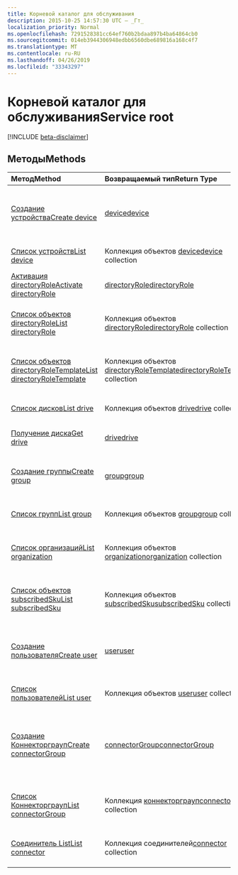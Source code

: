 ```yaml
---
title: Корневой каталог для обслуживания
description: 2015-10-25 14:57:30 UTC — _Гт_
localization_priority: Normal
ms.openlocfilehash: 7291528381cc64ef760b2bdaa897b4ba64864cb0
ms.sourcegitcommit: 014eb3944306948edbb6560dbe689816a168c4f7
ms.translationtype: MT
ms.contentlocale: ru-RU
ms.lasthandoff: 04/26/2019
ms.locfileid: "33343297"
---
```

# <a name="service-root"></a><span data-ttu-id="f2b7c-103">Корневой каталог для обслуживания</span><span class="sxs-lookup"><span data-stu-id="f2b7c-103">Service root</span></span>

[!INCLUDE [beta-disclaimer](../../includes/beta-disclaimer.md)]

## <a name="methods"></a><span data-ttu-id="f2b7c-104">Методы</span><span class="sxs-lookup"><span data-stu-id="f2b7c-104">Methods</span></span>



| <span data-ttu-id="f2b7c-105">Метод</span><span class="sxs-lookup"><span data-stu-id="f2b7c-105">Method</span></span>           | <span data-ttu-id="f2b7c-106">Возвращаемый тип</span><span class="sxs-lookup"><span data-stu-id="f2b7c-106">Return Type</span></span>    |<span data-ttu-id="f2b7c-107">Описание</span><span class="sxs-lookup"><span data-stu-id="f2b7c-107">Description</span></span>|
|:---------------|:--------|:----------|
|[<span data-ttu-id="f2b7c-108">Создание устройства</span><span class="sxs-lookup"><span data-stu-id="f2b7c-108">Create device</span></span>](../api/device-post-devices.md) |[<span data-ttu-id="f2b7c-109">device</span><span class="sxs-lookup"><span data-stu-id="f2b7c-109">device</span></span>](device.md)| <span data-ttu-id="f2b7c-110">Создание устройства путем добавления в коллекцию устройств.</span><span class="sxs-lookup"><span data-stu-id="f2b7c-110">Create a new device by posting to the devices collection.</span></span>|
|[<span data-ttu-id="f2b7c-111">Список устройств</span><span class="sxs-lookup"><span data-stu-id="f2b7c-111">List device</span></span>](../api/device-list.md) | <span data-ttu-id="f2b7c-112">Коллекция объектов [device](device.md)</span><span class="sxs-lookup"><span data-stu-id="f2b7c-112">[device](device.md) collection</span></span> |<span data-ttu-id="f2b7c-113">Получение коллекции объектов device.</span><span class="sxs-lookup"><span data-stu-id="f2b7c-113">Get device object collection.</span></span> |
|[<span data-ttu-id="f2b7c-114">Активация directoryRole</span><span class="sxs-lookup"><span data-stu-id="f2b7c-114">Activate directoryRole</span></span>](../api/directoryrole-post-directoryroles.md) | [<span data-ttu-id="f2b7c-115">directoryRole</span><span class="sxs-lookup"><span data-stu-id="f2b7c-115">directoryRole</span></span>](directoryrole.md) |<span data-ttu-id="f2b7c-116">Активация роли каталога.</span><span class="sxs-lookup"><span data-stu-id="f2b7c-116">Activate a directory role.</span></span> |
|[<span data-ttu-id="f2b7c-117">Список объектов directoryRole</span><span class="sxs-lookup"><span data-stu-id="f2b7c-117">List directoryRole</span></span>](../api/directoryrole-list.md) | <span data-ttu-id="f2b7c-118">Коллекция объектов [directoryRole](directoryrole.md)</span><span class="sxs-lookup"><span data-stu-id="f2b7c-118">[directoryRole](directoryrole.md) collection</span></span> |<span data-ttu-id="f2b7c-119">Получение коллекции объектов directoryRole.</span><span class="sxs-lookup"><span data-stu-id="f2b7c-119">Get directoryRole object collection.</span></span> |
|[<span data-ttu-id="f2b7c-120">Список объектов directoryRoleTemplate</span><span class="sxs-lookup"><span data-stu-id="f2b7c-120">List directoryRoleTemplate</span></span>](../api/directoryroletemplate-list.md) | <span data-ttu-id="f2b7c-121">Коллекция объектов [directoryRoleTemplate](directoryroletemplate.md)</span><span class="sxs-lookup"><span data-stu-id="f2b7c-121">[directoryRoleTemplate](directoryroletemplate.md) collection</span></span> |<span data-ttu-id="f2b7c-122">Получение коллекции объектов directoryRoleTemplate.</span><span class="sxs-lookup"><span data-stu-id="f2b7c-122">Get directoryRoleTemplate object collection.</span></span> |
|[<span data-ttu-id="f2b7c-123">Список дисков</span><span class="sxs-lookup"><span data-stu-id="f2b7c-123">List drive</span></span>](../api/drive-list.md) | <span data-ttu-id="f2b7c-124">Коллекция объектов [drive](drive.md)</span><span class="sxs-lookup"><span data-stu-id="f2b7c-124">[drive](drive.md) collection</span></span> |<span data-ttu-id="f2b7c-125">Получение коллекции объектов drive.</span><span class="sxs-lookup"><span data-stu-id="f2b7c-125">Get drive object collection.</span></span> |
|[<span data-ttu-id="f2b7c-126">Получение диска</span><span class="sxs-lookup"><span data-stu-id="f2b7c-126">Get drive</span></span>](../api/drive-get.md) | [<span data-ttu-id="f2b7c-127">drive</span><span class="sxs-lookup"><span data-stu-id="f2b7c-127">drive</span></span>](drive.md)  |<span data-ttu-id="f2b7c-128">Получение свойств объекта drive.</span><span class="sxs-lookup"><span data-stu-id="f2b7c-128">Get drive object properties.</span></span> |
|[<span data-ttu-id="f2b7c-129">Создание группы</span><span class="sxs-lookup"><span data-stu-id="f2b7c-129">Create group</span></span>](../api/group-post-groups.md) |[<span data-ttu-id="f2b7c-130">group</span><span class="sxs-lookup"><span data-stu-id="f2b7c-130">group</span></span>](group.md)| <span data-ttu-id="f2b7c-131">Создание группы путем добавления в коллекцию групп.</span><span class="sxs-lookup"><span data-stu-id="f2b7c-131">Create a new group by posting to the groups collection.</span></span>|
|[<span data-ttu-id="f2b7c-132">Список групп</span><span class="sxs-lookup"><span data-stu-id="f2b7c-132">List group</span></span>](../api/group-list.md) | <span data-ttu-id="f2b7c-133">Коллекция объектов [group](group.md)</span><span class="sxs-lookup"><span data-stu-id="f2b7c-133">[group](group.md) collection</span></span> |<span data-ttu-id="f2b7c-134">Получение коллекции объектов group.</span><span class="sxs-lookup"><span data-stu-id="f2b7c-134">Get group object collection.</span></span> |
|[<span data-ttu-id="f2b7c-135">Список организаций</span><span class="sxs-lookup"><span data-stu-id="f2b7c-135">List organization</span></span>](../api/organization-list.md) | <span data-ttu-id="f2b7c-136">Коллекция объектов [organization](organization.md)</span><span class="sxs-lookup"><span data-stu-id="f2b7c-136">[organization](organization.md) collection</span></span> |<span data-ttu-id="f2b7c-137">Получение коллекции объектов organization.</span><span class="sxs-lookup"><span data-stu-id="f2b7c-137">Get organization object collection.</span></span> |
|[<span data-ttu-id="f2b7c-138">Список объектов subscribedSku</span><span class="sxs-lookup"><span data-stu-id="f2b7c-138">List subscribedSku</span></span>](../api/subscribedsku-list.md) | <span data-ttu-id="f2b7c-139">Коллекция объектов [subscribedSku](subscribedsku.md)</span><span class="sxs-lookup"><span data-stu-id="f2b7c-139">[subscribedSku](subscribedsku.md) collection</span></span> |<span data-ttu-id="f2b7c-140">Получение коллекции объектов subscribedSku.</span><span class="sxs-lookup"><span data-stu-id="f2b7c-140">Get subscribedSku object collection.</span></span> |
|[<span data-ttu-id="f2b7c-141">Создание пользователя</span><span class="sxs-lookup"><span data-stu-id="f2b7c-141">Create user</span></span>](../api/user-post-users.md) |[<span data-ttu-id="f2b7c-142">user</span><span class="sxs-lookup"><span data-stu-id="f2b7c-142">user</span></span>](user.md)| <span data-ttu-id="f2b7c-143">Создание пользователя путем добавления в коллекцию пользователей.</span><span class="sxs-lookup"><span data-stu-id="f2b7c-143">Create a new user by posting to the users collection.</span></span>|
|[<span data-ttu-id="f2b7c-144">Список пользователей</span><span class="sxs-lookup"><span data-stu-id="f2b7c-144">List user</span></span>](../api/user-list.md) | <span data-ttu-id="f2b7c-145">Коллекция объектов [user](user.md)</span><span class="sxs-lookup"><span data-stu-id="f2b7c-145">[user](user.md) collection</span></span> |<span data-ttu-id="f2b7c-146">Получение коллекции объектов user.</span><span class="sxs-lookup"><span data-stu-id="f2b7c-146">Get user object collection.</span></span> |
|[<span data-ttu-id="f2b7c-147">Создание Коннекторграуп</span><span class="sxs-lookup"><span data-stu-id="f2b7c-147">Create connectorGroup</span></span>](../api/connectorgroup-post-connectorgroups.md) |[<span data-ttu-id="f2b7c-148">connectorGroup</span><span class="sxs-lookup"><span data-stu-id="f2b7c-148">connectorGroup</span></span>](connectorgroup.md)|<span data-ttu-id="f2b7c-149">Создание нового Коннекторграуп путем отправки в коллекцию Коннекторграупс.</span><span class="sxs-lookup"><span data-stu-id="f2b7c-149">Create a new connectorGroup by posting to the connectorGroups collection.</span></span>|
|[<span data-ttu-id="f2b7c-150">Список Коннекторграуп</span><span class="sxs-lookup"><span data-stu-id="f2b7c-150">List connectorGroup</span></span>](../api/connectorgroup-list.md) | <span data-ttu-id="f2b7c-151">Коллекция [коннекторграуп](connectorgroup.md)</span><span class="sxs-lookup"><span data-stu-id="f2b7c-151">[connectorGroup](connectorgroup.md) collection</span></span> |<span data-ttu-id="f2b7c-152">Получение коллекции объектов Коннекторграуп.</span><span class="sxs-lookup"><span data-stu-id="f2b7c-152">Get connectorGroup object collection.</span></span> |
|[<span data-ttu-id="f2b7c-153">Соединитель List</span><span class="sxs-lookup"><span data-stu-id="f2b7c-153">List connector</span></span>](../api/connector-list.md) | <span data-ttu-id="f2b7c-154">[](connector.md) Коллекция соединителей</span><span class="sxs-lookup"><span data-stu-id="f2b7c-154">[connector](connector.md) collection</span></span> |<span data-ttu-id="f2b7c-155">Получение коллекции объектов Connector.</span><span class="sxs-lookup"><span data-stu-id="f2b7c-155">Get connector object collection.</span></span> |

<!-- uuid: 8fcb5dbc-d5aa-4681-8e31-b001d5168d79
2015-10-25 14:57:30 UTC -->
<!--
{
  "type": "#page.annotation",
  "description": "Service root",
  "keywords": "",
  "section": "documentation",
  "tocPath": "",
  "suppressions": []
}
-->
